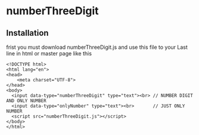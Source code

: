# numberThreeDigit


## Installation
frist you must download numberThreeDigit.js and use this file to your Last line in html or master page
like this 
```
<!DOCTYPE html>
<html lang="en">
<head>
    <meta charset="UTF-8">
</head>
<body>
  <input data-type="numberThreeDigit" type="text"><br> // NUMBER DIGIT AND ONLY NUMBER 
  <input data-type="onlyNumber" type="text"><br>       // JUST ONLY NUMBER
  <script src="numberThreeDigit.js"></script>
</body>
</html>
```





